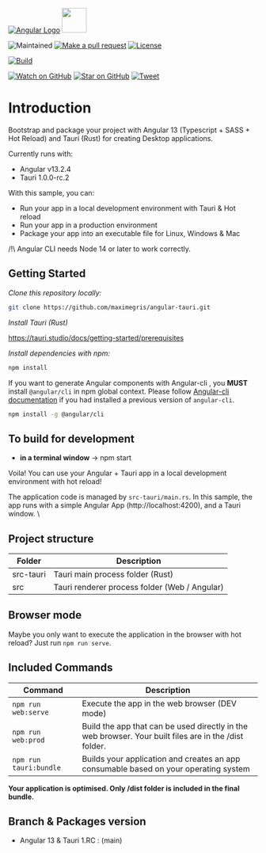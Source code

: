 [![Angular Logo](https://www.vectorlogo.zone/logos/angular/angular-icon.svg)](https://angular.io/) <img src="https://raw.githubusercontent.com/gilbarbara/logos/master/logos/tauri.svg" width="50">

![Maintained][maintained-badge]
[![Make a pull request][prs-badge]][prs]
[![License][license-badge]](LICENSE.md)

[![Build][tauri-build-badge]][tauri-build]

[![Watch on GitHub][github-watch-badge]][github-watch]
[![Star on GitHub][github-star-badge]][github-star]
[![Tweet][twitter-badge]][twitter]

# Introduction

Bootstrap and package your project with Angular 13 (Typescript + SASS + Hot Reload) and Tauri (Rust) for creating Desktop applications.

Currently runs with:

- Angular v13.2.4
- Tauri 1.0.0-rc.2

With this sample, you can:

- Run your app in a local development environment with Tauri & Hot reload
- Run your app in a production environment
- Package your app into an executable file for Linux, Windows & Mac

/!\ Angular CLI needs Node 14 or later to work correctly.

## Getting Started

*Clone this repository locally:*

``` bash
git clone https://github.com/maximegris/angular-tauri.git
```

*Install Tauri (Rust)*

https://tauri.studio/docs/getting-started/prerequisites

*Install dependencies with npm:*

``` bash
npm install
```

If you want to generate Angular components with Angular-cli , you **MUST** install `@angular/cli` in npm global context.
Please follow [Angular-cli documentation](https://github.com/angular/angular-cli) if you had installed a previous version of `angular-cli`.

``` bash
npm install -g @angular/cli
```

## To build for development

- **in a terminal window** -> npm start

Voila! You can use your Angular + Tauri app in a local development environment with hot reload!

The application code is managed by `src-tauri/main.rs`. In this sample, the app runs with a simple Angular App (http://localhost:4200), and a Tauri window. \

## Project structure

| Folder    | Description                                   |
|-----------|-----------------------------------------------|
| src-tauri | Tauri main process folder (Rust)              |
| src       | Tauri renderer process folder (Web / Angular) |


## Browser mode

Maybe you only want to execute the application in the browser with hot reload? Just run `npm run serve`.

## Included Commands

| Command                | Description                                                                                           |
|------------------------|-------------------------------------------------------------------------------------------------------|
| `npm run web:serve`    | Execute the app in the web browser (DEV mode)                                                         |
| `npm run web:prod`     | Build the app that can be used directly in the web browser. Your built files are in the /dist folder. |
| `npm run tauri:bundle` | Builds your application and creates an app consumable based on your operating system                  |

**Your application is optimised. Only /dist folder is included in the final bundle.**

## Branch & Packages version

- Angular 13 & Tauri 1.RC : (main)

[maintained-badge]: https://img.shields.io/badge/maintained-yes-brightgreen
[license-badge]: https://img.shields.io/badge/license-MIT-blue.svg
[license]: https://github.com/maximegris/angular-tauri/blob/main/LICENSE.md
[prs-badge]: https://img.shields.io/badge/PRs-welcome-red.svg
[prs]: http://makeapullrequest.com

[tauri-build-badge]: https://github.com/maximegris/angular-tauri/workflows/Tauri%20Build/badge.svg
[tauri-build]: https://github.com/maximegris/angular-tauri/actions?query=workflow%3A%22Tauri+Build%22

[github-watch-badge]: https://img.shields.io/github/watchers/maximegris/angular-tauri.svg?style=social
[github-watch]: https://github.com/maximegris/angular-tauri/watchers
[github-star-badge]: https://img.shields.io/github/stars/maximegris/angular-tauri.svg?style=social
[github-star]: https://github.com/maximegris/angular-tauri/stargazers
[twitter]: https://twitter.com/intent/tweet?text=Check%20out%20angular-tauri!%20https://github.com/maximegris/angular-tauri%20%F0%9F%91%8D
[twitter-badge]: https://img.shields.io/twitter/url/https/github.com/maximegris/angular-tauri.svg?style=social
